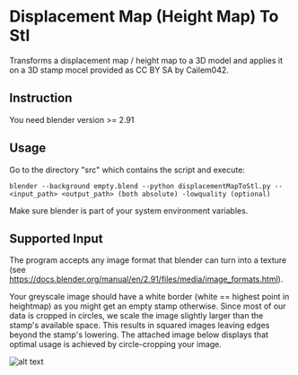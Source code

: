 # Displacement Map (Height Map) To Stl
Transforms a displacement map / height map to a 3D model and applies it on a 3D stamp mocel provided as CC BY SA by Cailem042.

## Instruction
You need blender version >= 2.91 

## Usage
Go to the directory "src" which contains the script and execute:

`blender --background empty.blend --python displacementMapToStl.py -- <input_path> <output_path> (both absolute) -lowquality (optional)`

Make sure blender is part of your system environment variables.

## Supported Input
The program accepts any image format that blender can turn into a texture (see https://docs.blender.org/manual/en/2.91/files/media/image_formats.html). 

Your greyscale image should have a white border (white == highest point in heightmap) as you might get an empty stamp otherwise. Since most of our data is cropped in circles, we scale the image slightly larger than the stamp's available space. This results in squared images leaving edges beyond the stamp's lowering. The attached image below displays that optimal usage is achieved by circle-cropping your image.

![alt text](https://github.com/Siegler-von-Catan/displacementMapToStl/blob/master/comparingInputs.png)
